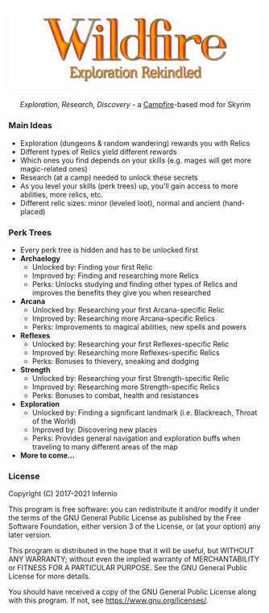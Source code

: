 # ![Wildfire Logo](Design/Logo/Logo.png)
<p align="center"><i>Exploration, Research, Discovery</i> - a <a href="http://www.nexusmods.com/skyrim/mods/64798">Campfire</a>-based mod for Skyrim</p>

### Main Ideas
 - Exploration (dungeons & random wandering) rewards you with Relics
 - Different types of Relics yield different rewards
 - Which ones you find depends on your skills (e.g. mages will get more magic-related ones)
 - Research (at a camp) needed to unlock these secrets
 - As you level your skills (perk trees) up, you'll gain access to more abilities, more relics, etc.
 - Different relic sizes: minor (leveled loot), normal and ancient (hand-placed)

### Perk Trees
 - Every perk tree is hidden and has to be unlocked first
 - **Archaelogy**
     - Unlocked by: Finding your first Relic
     - Improved by: Finding and researching more Relics
     - Perks: Unlocks studying and finding other types of Relics and improves the benefits they give you when researched
 - **Arcana**
     - Unlocked by: Researching your first Arcana-specific Relic
     - Improved by: Researching more Arcana-specific Relics
     - Perks: Improvements to magical abilities, new spells and powers
 - **Reflexes**
     - Unlocked by: Researching your first Reflexes-specific Relic
     - Improved by: Researching more Reflexes-specific Relics
     - Perks: Bonuses to thievery, sneaking and dodging
 - **Strength**
     - Unlocked by: Researching your first Strength-specific Relic
     - Improved by: Researching more Strength-specific Relics
     - Perks: Bonuses to combat, health and resistances
 - **Exploration**
     - Unlocked by: Finding a significant landmark (i.e. Blackreach, Throat of the World)
     - Improved by: Discovering new places
     - Perks: Provides general navigation and exploration buffs when traveling to many different areas of the map
 - **More to come...**

### License
Copyright (C) 2017-2021 Infernio

This program is free software: you can redistribute it and/or modify
it under the terms of the GNU General Public License as published by
the Free Software Foundation, either version 3 of the License, or
(at your option) any later version.

This program is distributed in the hope that it will be useful,
but WITHOUT ANY WARRANTY; without even the implied warranty of
MERCHANTABILITY or FITNESS FOR A PARTICULAR PURPOSE.  See the
GNU General Public License for more details.

You should have received a copy of the GNU General Public License
along with this program.  If not, see <https://www.gnu.org/licenses/>.
